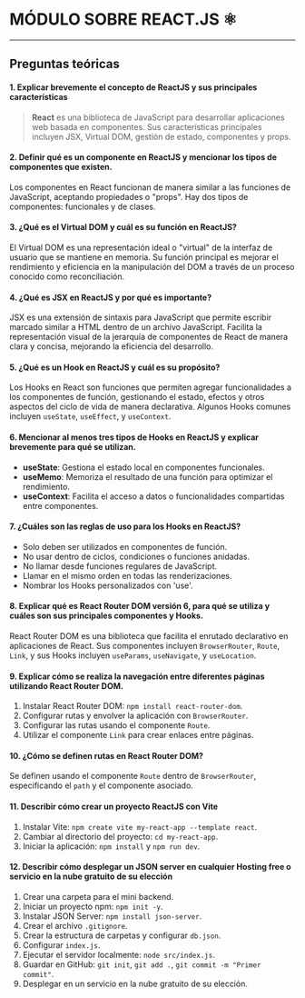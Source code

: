 # MÓDULO SOBRE REACT.JS ⚛️

---

## Preguntas teóricas

#### 1. Explicar brevemente el concepto de ReactJS y sus principales características

> **React** es una biblioteca de JavaScript para desarrollar aplicaciones web basada en componentes. Sus características principales incluyen JSX, Virtual DOM, gestión de estado, componentes y props.

#### 2. Definir qué es un componente en ReactJS y mencionar los tipos de componentes que existen.

Los componentes en React funcionan de manera similar a las funciones de JavaScript, aceptando propiedades o "props". Hay dos tipos de componentes: funcionales y de clases.

#### 3. ¿Qué es el Virtual DOM y cuál es su función en ReactJS?

El Virtual DOM es una representación ideal o "virtual" de la interfaz de usuario que se mantiene en memoria. Su función principal es mejorar el rendimiento y eficiencia en la manipulación del DOM a través de un proceso conocido como reconciliación.

#### 4. ¿Qué es JSX en ReactJS y por qué es importante?

JSX es una extensión de sintaxis para JavaScript que permite escribir marcado similar a HTML dentro de un archivo JavaScript. Facilita la representación visual de la jerarquía de componentes de React de manera clara y concisa, mejorando la eficiencia del desarrollo.

#### 5. ¿Qué es un Hook en ReactJS y cuál es su propósito?

Los Hooks en React son funciones que permiten agregar funcionalidades a los componentes de función, gestionando el estado, efectos y otros aspectos del ciclo de vida de manera declarativa. Algunos Hooks comunes incluyen `useState`, `useEffect`, y `useContext`.

#### 6. Mencionar al menos tres tipos de Hooks en ReactJS y explicar brevemente para qué se utilizan.

- **useState**: Gestiona el estado local en componentes funcionales.
- **useMemo**: Memoriza el resultado de una función para optimizar el rendimiento.
- **useContext**: Facilita el acceso a datos o funcionalidades compartidas entre componentes.

#### 7. ¿Cuáles son las reglas de uso para los Hooks en ReactJS?

- Solo deben ser utilizados en componentes de función.
- No usar dentro de ciclos, condiciones o funciones anidadas.
- No llamar desde funciones regulares de JavaScript.
- Llamar en el mismo orden en todas las renderizaciones.
- Nombrar los Hooks personalizados con 'use'.

#### 8. Explicar qué es React Router DOM versión 6, para qué se utiliza y cuáles son sus principales componentes y Hooks.

React Router DOM es una biblioteca que facilita el enrutado declarativo en aplicaciones de React. Sus componentes incluyen `BrowserRouter`, `Route`, `Link`, y sus Hooks incluyen `useParams`, `useNavigate`, y `useLocation`.

#### 9. Explicar cómo se realiza la navegación entre diferentes páginas utilizando React Router DOM.

1. Instalar React Router DOM: `npm install react-router-dom`.
2. Configurar rutas y envolver la aplicación con `BrowserRouter`.
3. Configurar las rutas usando el componente `Route`.
4. Utilizar el componente `Link` para crear enlaces entre páginas.

#### 10. ¿Cómo se definen rutas en React Router DOM?

Se definen usando el componente `Route` dentro de `BrowserRouter`, especificando el `path` y el componente asociado.

#### 11. Describir cómo crear un proyecto ReactJS con Vite

1. Instalar Vite: `npm create vite my-react-app --template react`.
2. Cambiar al directorio del proyecto: `cd my-react-app`.
3. Iniciar la aplicación: `npm install` y `npm run dev`.

#### 12. Describir cómo desplegar un JSON server en cualquier Hosting free o servicio en la nube gratuito de su elección

1. Crear una carpeta para el mini backend.
2. Iniciar un proyecto npm: `npm init -y`.
3. Instalar JSON Server: `npm install json-server`.
4. Crear el archivo `.gitignore`.
5. Crear la estructura de carpetas y configurar `db.json`.
6. Configurar `index.js`.
7. Ejecutar el servidor localmente: `node src/index.js`.
8. Guardar en GitHub: `git init`, `git add .`, `git commit -m "Primer commit"`.
9. Desplegar en un servicio en la nube gratuito de su elección.
